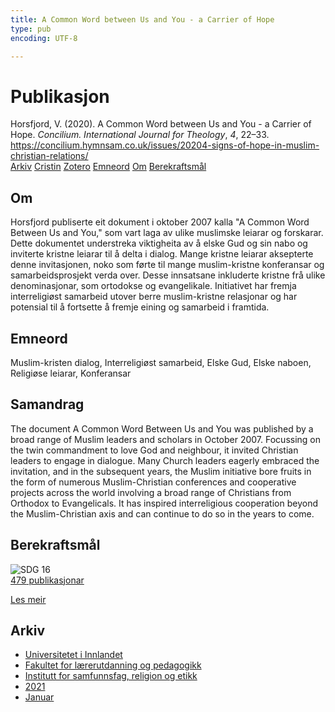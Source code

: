 ```yaml
---
title: A Common Word between Us and You - a Carrier of Hope
type: pub
encoding: UTF-8

---
```

<h1>Publikasjon</h1>
<article id="csl-bib-container-3ETTYVI2" class="csl-bib-container">
  <div class="csl-bib-body"> <div class="csl-entry">Horsfjord, V. (2020). A Common Word between Us and You - a Carrier of Hope. <i>Concilium. International Journal for Theology</i>, <i>4</i>, 22–33. <a href="https://concilium.hymnsam.co.uk/issues/20204-signs-of-hope-in-muslim-christian-relations/">https://concilium.hymnsam.co.uk/issues/20204-signs-of-hope-in-muslim-christian-relations/</a></div> </div>
  <div class="csl-bib-buttons">
    <a href="#taxonomy-article-3ETTYVI2" alt="archive" class="csl-bib-button">Arkiv</a>
    <a href="https://app.cristin.no/results/show.jsf?id=1871241" alt="Cristin" class="csl-bib-button">Cristin</a>
    <a href="http://zotero.org/groups/5881554/items/3ETTYVI2" alt="Zotero" class="csl-bib-button">Zotero</a>
    <a href="#keywords-article-3ETTYVI2" alt="keywords" class="csl-bib-button">Emneord</a>
    <a href="#about-article-3ETTYVI2" alt="about_pub" class="csl-bib-button">Om</a>
    <a href="#sdg-article-3ETTYVI2" alt="sdg" class="csl-bib-button">Berekraftsmål</a>
  </div>
  <div id="csl-bib-meta-container-3ETTYVI2"></div>
</article>
<div id="csl-bib-meta-3ETTYVI2" class="csl-bib-meta">
  <article id="about-article-3ETTYVI2" class="about_pub-article">
    <h1>Om</h1>
    Horsfjord publiserte eit dokument i oktober 2007 kalla "A Common Word Between Us and You," som vart laga av ulike muslimske leiarar og forskarar. Dette dokumentet understreka viktigheita av å elske Gud og sin nabo og inviterte kristne leiarar til å delta i dialog. Mange kristne leiarar aksepterte denne invitasjonen, noko som førte til mange muslim-kristne konferansar og samarbeidsprosjekt verda over. Desse innsatsane inkluderte kristne frå ulike denominasjonar, som ortodokse og evangelikale. Initiativet har fremja interreligiøst samarbeid utover berre muslim-kristne relasjonar og har potensial til å fortsette å fremje eining og samarbeid i framtida.
  </article>
  <article id="keywords-article-3ETTYVI2" class="keywords-article">
    <h1>Emneord</h1>
    Muslim-kristen dialog, Interreligiøst samarbeid, Elske Gud, Elske naboen, Religiøse leiarar, Konferansar
  </article>
  <article id="abstract-article-3ETTYVI2" class="abstract-article">
    <h1>Samandrag</h1>
    The document A Common Word Between Us and You was published by a 
broad range of Muslim leaders and scholars in October 2007. Focussing 
on the twin commandment to love God and neighbour, it invited Christian 
leaders to engage in dialogue. Many Church leaders eagerly embraced the 
invitation, and in the subsequent years, the Muslim initiative bore fruits 
in the form of numerous Muslim-Christian conferences and cooperative 
projects across the world involving a broad range of Christians from 
Orthodox to Evangelicals. It has inspired interreligious cooperation 
beyond the Muslim-Christian axis and can continue to do so in the years 
to come.
  </article>
  <article id="sdg-article-3ETTYVI2" class="sdg-article">
    <h1>Berekraftsmål</h1>
    <div class="sdg-container"><div id="sdg16" class="sdg">
        <img src="{{< params subfolder >}}images/sdg/sdg16_nn.png" class="image" alt="SDG 16">
        <div class="sdg-overlay">
          <a href="{{< params subfolder >}}nn/archive/?sdg=16#archive" class="sdg-publication-count"><span>479</span> publikasjonar</a>
          <p><a href="https://fn.no/om-fn/fns-baerekraftsmaal/fred-rettferdighet-og-velfungerende-institusjoner?lang=nno-NO" class="sdg-read-more">Les meir</a></p>
        </div>
      </div></div>
  </article>
  <article id="taxonomy-article-3ETTYVI2" class="taxonomy-article">
    <h1>Arkiv</h1>
    <ul>
      <li><a href="{{< params subfolder >}}nn/archive/?key=3DCRN523">Universitetet i Innlandet</a></li>
      <li><a href="{{< params subfolder >}}nn/archive/?key=WYNZA47F">Fakultet for lærerutdanning og pedagogikk</a></li>
      <li><a href="{{< params subfolder >}}nn/archive/?key=XY7UYWKQ">Institutt for samfunnsfag, religion og etikk</a></li>
      <li><a href="{{< params subfolder >}}nn/archive/?key=6DB23HCM">2021</a></li>
      <li><a href="{{< params subfolder >}}nn/archive/?key=HVFY2ZXP">Januar</a></li>
    </ul>
  </article>
</div>
